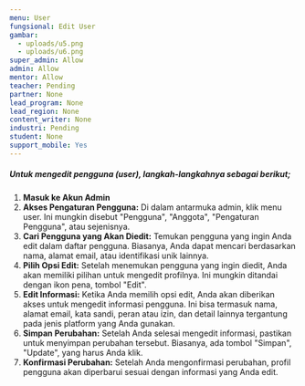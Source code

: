 ```yaml
---
menu: User
fungsional: Edit User
gambar:
  - uploads/u5.png
  - uploads/u6.png
super_admin: Allow
admin: Allow
mentor: Allow
teacher: Pending
partner: None
lead_program: None
lead_region: None
content_writer: None
industri: Pending
student: None
support_mobile: Yes
---
```

##### **Untuk mengedit pengguna (user), langkah-langkahnya sebagai berikut;**

1. **Masuk ke Akun Admin**
2. **Akses Pengaturan Pengguna:**
   Di dalam antarmuka admin, klik menu user. Ini mungkin disebut "Pengguna", "Anggota", "Pengaturan Pengguna", atau sejenisnya.
3. **Cari Pengguna yang Akan Diedit:**
   Temukan pengguna yang ingin Anda edit dalam daftar pengguna. Biasanya, Anda dapat mencari berdasarkan nama, alamat email, atau identifikasi unik lainnya.
4. **Pilih Opsi Edit:**
   Setelah menemukan pengguna yang ingin diedit, Anda akan memiliki pilihan untuk mengedit profilnya. Ini mungkin ditandai dengan ikon pena, tombol "Edit".
5. **Edit Informasi:**
   Ketika Anda memilih opsi edit, Anda akan diberikan akses untuk mengedit informasi pengguna. Ini bisa termasuk nama, alamat email, kata sandi, peran atau izin, dan detail lainnya tergantung pada jenis platform yang Anda gunakan.
6. **Simpan Perubahan:**
   Setelah Anda selesai mengedit informasi, pastikan untuk menyimpan perubahan tersebut. Biasanya, ada tombol "Simpan", "Update", yang harus Anda klik.
7. **Konfirmasi Perubahan:**
   Setelah Anda mengonfirmasi perubahan, profil pengguna akan diperbarui sesuai dengan informasi yang Anda edit.